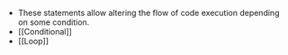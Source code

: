 - These statements allow altering the flow of code execution depending on some condition.
- [[Conditional]]
- [[Loop]]